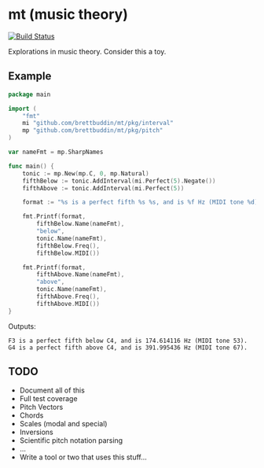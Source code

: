 # mt (music theory)

[![Build Status](https://travis-ci.org/brettbuddin/mt.svg?branch=master)](https://travis-ci.org/brettbuddin/mt)

Explorations in music theory. Consider this a toy.

## Example

```go
package main

import (
	"fmt"
	mi "github.com/brettbuddin/mt/pkg/interval"
	mp "github.com/brettbuddin/mt/pkg/pitch"
)

var nameFmt = mp.SharpNames

func main() {
	tonic := mp.New(mp.C, 0, mp.Natural)
	fifthBelow := tonic.AddInterval(mi.Perfect(5).Negate())
	fifthAbove := tonic.AddInterval(mi.Perfect(5))

	format := "%s is a perfect fifth %s %s, and is %f Hz (MIDI tone %d).\n"

	fmt.Printf(format,
		fifthBelow.Name(nameFmt),
		"below",
		tonic.Name(nameFmt),
		fifthBelow.Freq(),
		fifthBelow.MIDI())

	fmt.Printf(format,
		fifthAbove.Name(nameFmt),
		"above",
		tonic.Name(nameFmt),
		fifthAbove.Freq(),
		fifthAbove.MIDI())
}
```

Outputs:
```
F3 is a perfect fifth below C4, and is 174.614116 Hz (MIDI tone 53).
G4 is a perfect fifth above C4, and is 391.995436 Hz (MIDI tone 67).
```

## TODO

- Document all of this
- Full test coverage
- Pitch Vectors
- Chords
- Scales (modal and special)
- Inversions
- Scientific pitch notation parsing
- ...
- Write a tool or two that uses this stuff...
